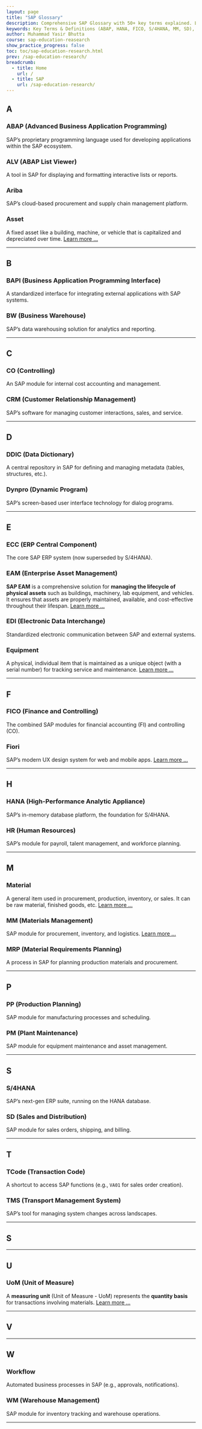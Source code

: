 ```yaml
---
layout: page
title: "SAP Glossary"
description: Comprehensive SAP Glossary with 50+ key terms explained. Learn about ABAP, S/4HANA, FICO, MM, SD, and more. Perfect for SAP professionals, beginners, and certification aspirants.
keywords: Key Terms & Definitions (ABAP, HANA, FICO, S/4HANA, MM, SD), Comprehensive SAP Glossary with 50+ key terms explained. Learn about ABAP, S/4HANA, FICO, MM, SD, and more. Perfect for SAP professionals, beginners, and certification aspirants., SAP glossary, SAP terminology, ABAP definition, SAP HANA explained, SAP FICO meaning, SAP MM module, SAP SD module, S/4HANA glossary, SAP BW terms, SAP BAPI, SAP CRM, SAP ECC, SAP Fiori, SAP TCode list, SAP modules guide
author: Muhammad Yasir Bhutta
course: sap-education-reasearch
show_practice_progress: false
toc: toc/sap-education-research.html
prev: /sap-education-research/
breadcrumb:
  - title: Home
    url: /
  - title: SAP
    url: /sap-education-research/
---
```


## A  
### **ABAP (Advanced Business Application Programming)**  
SAP’s proprietary programming language used for developing applications within the SAP ecosystem.  

### **ALV (ABAP List Viewer)**  
A tool in SAP for displaying and formatting interactive lists or reports.  

### **Ariba**  
SAP’s cloud-based procurement and supply chain management platform. 

### **Asset**
A fixed asset like a building, machine, or vehicle that is capitalized and depreciated over time. [Learn more ...](sap-mm/material-equipment-assets.md)

---

## B  
### **BAPI (Business Application Programming Interface)**  
A standardized interface for integrating external applications with SAP systems.  

### **BW (Business Warehouse)**  
SAP’s data warehousing solution for analytics and reporting.  

---

## C  
### **CO (Controlling)**  
An SAP module for internal cost accounting and management.  

### **CRM (Customer Relationship Management)**  
SAP’s software for managing customer interactions, sales, and service.  

---

## D  
### **DDIC (Data Dictionary)**  
A central repository in SAP for defining and managing metadata (tables, structures, etc.).  

### **Dynpro (Dynamic Program)**  
SAP’s screen-based user interface technology for dialog programs.  

---

## E  
### **ECC (ERP Central Component)**  
The core SAP ERP system (now superseded by S/4HANA).  

### EAM (Enterprise Asset Management)
**SAP EAM** is a comprehensive solution for **managing the lifecycle of physical assets** such as buildings, machinery, lab equipment, and vehicles. It ensures that assets are properly maintained, available, and cost-effective throughout their lifespan. [Learn more ...](sap-eam/)

### **EDI (Electronic Data Interchange)**  
Standardized electronic communication between SAP and external systems.  

### **Equipment**
A physical, individual item that is maintained as a unique object (with a serial number) for tracking service and maintenance. [Learn more ...](sap-mm/material-equipment-assets.md)

---

## F  
### **FICO (Finance and Controlling)**  
The combined SAP modules for financial accounting (FI) and controlling (CO).  

### **Fiori**  
SAP’s modern UX design system for web and mobile apps. [Learn more ...](sap-fiori/)

---

## H  
### **HANA (High-Performance Analytic Appliance)**  
SAP’s in-memory database platform, the foundation for S/4HANA.  

### **HR (Human Resources)**  
SAP’s module for payroll, talent management, and workforce planning.  

---

## M  
### **Material** 
A general item used in procurement, production, inventory, or sales. It can be raw material, finished goods, etc. [Learn more ...](sap-mm/material-equipment-assets.md)

### **MM (Materials Management)**  
SAP module for procurement, inventory, and logistics.  [Learn more ...](sap-mm/)

### **MRP (Material Requirements Planning)**  
A process in SAP for planning production materials and procurement.  

---

## P  
### **PP (Production Planning)**  
SAP module for manufacturing processes and scheduling.  

### **PM (Plant Maintenance)**  
SAP module for equipment maintenance and asset management.  

---

## S  
### **S/4HANA**  
SAP’s next-gen ERP suite, running on the HANA database.  

### **SD (Sales and Distribution)**  
SAP module for sales orders, shipping, and billing.  

---

## T  
### **TCode (Transaction Code)**  
A shortcut to access SAP functions (e.g., `VA01` for sales order creation).  

### **TMS (Transport Management System)**  
SAP’s tool for managing system changes across landscapes.  

---

## S  

---

## U
### UoM (Unit of Measure)
A **measuring unit** (Unit of Measure - UoM) represents the **quantity basis** for transactions involving materials. [Learn more ...](sap-mm/uom.md)

---

## V

---

## W  
### **Workflow**  
Automated business processes in SAP (e.g., approvals, notifications).  

### **WM (Warehouse Management)**  
SAP module for inventory tracking and warehouse operations.  

---